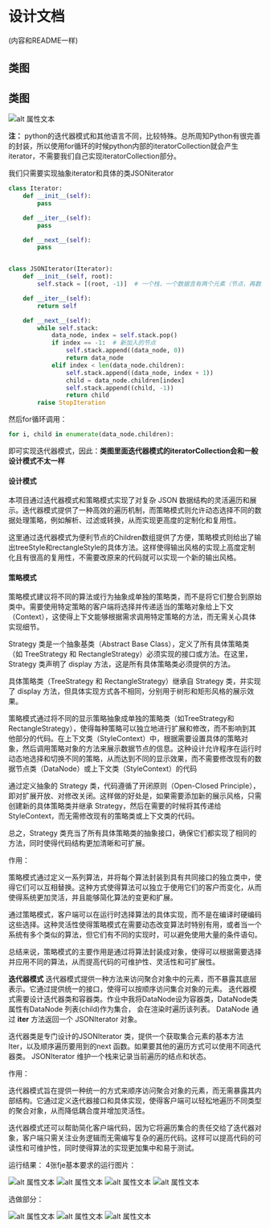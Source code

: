 # 设计文档

(内容和README一样)

## 类图
## 类图
![alt 属性文本](./assets/类图.png "类图")



**注：** python的迭代器模式和其他语言不同，比较特殊。总所周知Python有很完善的封装，所以使用for循环的时候python内部的iteratorCollection就会产生iterator，不需要我们自己实现iteratorCollection部分。

我们只需要实现抽象iterator和具体的类JSONiterator
```python
class Iterator:
    def __init__(self):
        pass

    def __iter__(self):
        pass

    def __next__(self):
        pass


class JSONIterator(Iterator):
    def __init__(self, root):
        self.stack = [(root, -1)]  # 一个栈，一个数据含有两个元素（节点，再数组的位置）

    def __iter__(self):
        return self

    def __next__(self):
        while self.stack:
            data_node, index = self.stack.pop()
            if index == -1:  # 新加入的节点
                self.stack.append((data_node, 0))
                return data_node
            elif index < len(data_node.children):
                self.stack.append((data_node, index + 1))
                child = data_node.children[index]
                self.stack.append((child, -1))
                return child
        raise StopIteration

```

然后for循环调用：
```python
for i, child in enumerate(data_node.children):
```

即可实现迭代器模式，因此：**类图里面迭代器模式的iteratorCollection会和一般设计模式不太一样**


#### 设计模式
本项目通过迭代器模式和策略模式实现了对复杂 JSON 数据结构的灵活遍历和展示。迭代器模式提供了一种高效的遍历机制，而策略模式则允许动态选择不同的数据处理策略，例如解析、过滤或转换，从而实现更高度的定制化和复用性。

这里通过迭代器模式为便利节点的Children数组提供了方便，策略模式则给出了输出treeStyle和rectangleStyle的具体方法。这样使得输出风格的实现上高度定制化且有很高的复用性，不需要改原来的代码就可以实现一个新的输出风格。


#### 策略模式
策略模式建议将不同的算法或行为抽象成单独的策略类，而不是将它们整合到原始类中。需要使用特定策略的客户端将选择并传递适当的策略对象给上下文（Context），这使得上下文能够根据需求调用特定策略的方法，而无需关心具体实现细节。

Strategy 类是一个抽象基类（Abstract Base Class），定义了所有具体策略类（如 TreeStrategy 和 RectangleStrategy）必须实现的接口或方法。在这里，Strategy 类声明了 display 方法，这是所有具体策略类必须提供的方法。

具体策略类（TreeStrategy 和 RectangleStrategy）继承自 Strategy 类，并实现了 display 方法，但具体实现方式各不相同，分别用于树形和矩形风格的展示效果。

策略模式通过将不同的显示策略抽象成单独的策略类（如TreeStrategy和RectangleStrategy），使得每种策略可以独立地进行扩展和修改，而不影响到其他部分的代码。在上下文类（StyleContext）中，根据需要设置具体的策略对象，然后调用策略对象的方法来展示数据节点的信息。这种设计允许程序在运行时动态地选择和切换不同的策略，从而达到不同的显示效果，而不需要修改现有的数据节点类（DataNode）或上下文类（StyleContext）的代码

通过定义抽象的 Strategy 类，代码遵循了开闭原则（Open-Closed Principle），即对扩展开放、对修改关闭。这样做的好处是，如果需要添加新的展示风格，只需创建新的具体策略类并继承 Strategy，然后在需要的时候将其传递给 StyleContext，而无需修改现有的策略类或上下文类的代码。

总之，Strategy 类充当了所有具体策略类的抽象接口，确保它们都实现了相同的方法，同时使得代码结构更加清晰和可扩展。

作用：

策略模式通过定义一系列算法，并将每个算法封装到具有共同接口的独立类中，使得它们可以互相替换。这种方式使得算法可以独立于使用它们的客户而变化，从而使得系统更加灵活，并且能够简化算法的变更和扩展。

通过策略模式，客户端可以在运行时选择算法的具体实现，而不是在编译时硬编码这些选择。这种灵活性使得策略模式在需要动态改变算法时特别有用，或者当一个系统有多个类似的算法，但它们有不同的实现时，可以避免使用大量的条件语句。

总结来说，策略模式的主要作用是通过将算法封装成对象，使得可以根据需要选择并应用不同的算法，从而提高代码的可维护性、灵活性和可扩展性。



**迭代器模式**
迭代器模式提供一种方法来访问聚合对象中的元素，而不暴露其底层表示。它通过提供统一的接口，使得可以按顺序访问集合对象的元素。
迭代器模式需要设计迭代器类和容器类。作业中我将DataNode设为容器类，DataNode类属性有DataNode 列表(child)作为集合， 会在渲染时遍历该列表。 
DataNode 通过 __iter__ 方法返回一个 JSONIterator 对象。  

迭代器类是专门设计的JSONIterator 类，提供一个获取集合元素的基本方法 Iter，以及顺序遍历要用到的next 函数。如果要其他的遍历方式可以使用不同迭代器类。
JSONIterator 维护一个栈来记录当前遍历的结点和状态。

作用：

迭代器模式旨在提供一种统一的方式来顺序访问聚合对象的元素，而无需暴露其内部结构。它通过定义迭代器接口和具体实现，使得客户端可以轻松地遍历不同类型的聚合对象，从而降低耦合度并增加灵活性。

迭代器模式还可以帮助简化客户端代码，因为它将遍历集合的责任交给了迭代器对象，客户端只需关注业务逻辑而无需编写复杂的遍历代码。这样可以提高代码的可读性和可维护性，同时使得算法的实现更加集中和易于测试。



运行结果：
4张fje基本要求的运行图片：

![alt 属性文本](./assets/tree0.png)
![alt 属性文本](./assets/rectangle0.png)
![alt 属性文本](./assets/tree1.png)
![alt 属性文本](./assets/rectangle1.png)



选做部分：

![alt 属性文本](./assets/add1.png)
![alt 属性文本](./assets/add2.png)
![alt 属性文本](./assets/add3.png)